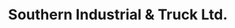 ---
title: "Southern Industrial & Truck Ltd."
url: /weyburn/southern-industrial-and-truck-ltd/
shop: car repair
---